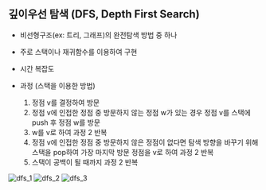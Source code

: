 ## 깊이우선 탐색 (DFS, Depth First Search)

- 비선형구조(ex: 트리, 그래프)의 완전탐색 방법 중 하나
- 주로 스택이나 재귀함수를 이용하여 구현
- 시간 복잡도
- 과정 (스택을 이용한 방법)

  1. 정점 v를 결정하여 방문
  2. 정점 v에 인접한 정점 중 방문하지 않는 정점 w가 있는 경우 정점 v를 스택에 push 후 정점 w를 방문
  3. w를 v로 하여 과정 2 반복
  4. 정점 v에 인접한 정점 중 방문하지 않은 정점이 없다면 탐색 방향을 바꾸기 위해 스택을 pop하여 가장 마지막 방문 정점을 v로 하여 과정 2 반복
  5. 스택이 공백이 될 때까지 과정 2 반복

![dfs_1](https://user-images.githubusercontent.com/19742979/70814443-d7602800-1e0e-11ea-91d8-0009bf22cd10.png)
![dfs_2](https://user-images.githubusercontent.com/19742979/70814444-d7602800-1e0e-11ea-856c-8d60437282c3.png)
![dfs_3](https://user-images.githubusercontent.com/19742979/70814445-d7f8be80-1e0e-11ea-8618-3f5bd4e487b2.png)



